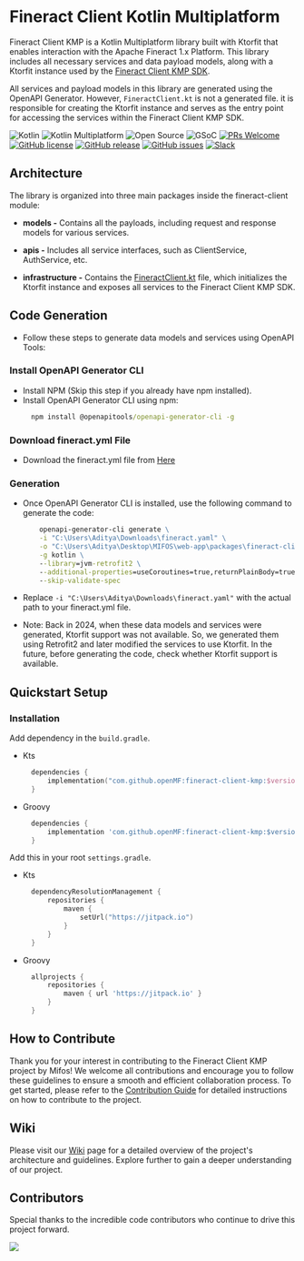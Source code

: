 # Fineract Client Kotlin Multiplatform

Fineract Client KMP is a Kotlin Multiplatform library built with Ktorfit that enables interaction with the Apache Fineract 1.x Platform. This library includes all necessary services and data payload models, along with a Ktorfit instance used by the [Fineract Client KMP SDK](https://github.com/openMF/fineract-client-kmp-sdk).

All services and payload models in this library are generated using the OpenAPI Generator. However, `FineractClient.kt` is not a generated file. it is responsible for creating the Ktorfit instance and serves as the entry point for accessing the services within the Fineract Client KMP SDK.

![Kotlin](https://img.shields.io/badge/kotlin-%237F52FF.svg?style=flat-square&logo=kotlin&logoColor=white)
![Kotlin Multiplatform](https://img.shields.io/badge/Kotlin%20Multiplatform-4c8d3f?style=flat-square&logo=kotlin&logoColor=white)
![Open Source](https://img.shields.io/badge/Open%20Source-Yes-brightgreen)
![GSoC](https://img.shields.io/badge/GSoC-yellow)
[![PRs Welcome](https://img.shields.io/badge/PRs-welcome-brightgreen.svg?style=flat-square)](http://makeapullrequest.com)
[![GitHub license](https://img.shields.io/badge/License-MPL_2.0-brightgreen.svg)](https://github.com/openMF/fineract-client-kmp/tree/main)
[![GitHub release](https://img.shields.io/badge/release-v1.0.2-blue)](https://github.com/openMF/fineract-client-kmp/releases/)
[![GitHub issues](https://img.shields.io/github/issues/Naereen/StrapDown.js.svg)](https://github.com/openMF/fineract-client-kmp/issues/)
[![Slack](https://img.shields.io/badge/Slack-4A154B?style=flat-square&logo=slack&logoColor=white)](https://join.slack.com/t/mifos/shared_invite/zt-2wvi9t82t-DuSBdqdQVOY9fsqsLjkKPA)

## Architecture

The library is organized into three main packages inside the fineract-client module:

- <b>models -</b> Contains all the payloads, including request and response models for various services.

- <b>apis -</b> Includes all service interfaces, such as ClientService, AuthService, etc.

- <b>infrastructure -</b> Contains the [FineractClient.kt](https://github.com/openMF/fineract-client-kmp/blob/main/fineract-client/src/commonMain/kotlin/org/mifos/fineract/client/infrastructure/FineractClient.kt) file, which initializes the Ktorfit instance and exposes all services to the Fineract Client KMP SDK.


## Code Generation
- Follow these steps to generate data models and services using OpenAPI Tools:

### Install OpenAPI Generator CLI
- Install NPM (Skip this step if you already have npm installed).
- Install OpenAPI Generator CLI using npm:
  ```cmd
    npm install @openapitools/openapi-generator-cli -g
  ```

### Download fineract.yml File
- Download the fineract.yml file from [Here](https://github.com/openMF/fineract-client-kmp/wiki/Download-fineract.yml-File) 

### Generation
- Once OpenAPI Generator CLI is installed, use the following command to generate the code:

    ```cmd
        openapi-generator-cli generate \
        -i "C:\Users\Aditya\Downloads\fineract.yaml" \
        -o "C:\Users\Aditya\Desktop\MIFOS\web-app\packages\fineract-client\src" \
        -g kotlin \
        --library=jvm-retrofit2 \
        --additional-properties=useCoroutines=true,returnPlainBody=true \
        --skip-validate-spec
    ```
- Replace `-i "C:\Users\Aditya\Downloads\fineract.yaml"` with the actual path to your fineract.yml file.

- Note: Back in 2024, when these data models and services were generated, Ktorfit support was not available. So, we generated them using Retrofit2 and later modified the services to use Ktorfit. In the future, before generating the code, check whether Ktorfit support is available.

## Quickstart Setup

### Installation

Add dependency in the `build.gradle`.

- Kts

  ```kts
    dependencies {
        implementation("com.github.openMF:fineract-client-kmp:$version")
    }
  ```

- Groovy
  ```groovy
    dependencies {
        implementation 'com.github.openMF:fineract-client-kmp:$version'
    }
  ```

Add this in your root `settings.gradle`.

- Kts

  ```Kotlin
    dependencyResolutionManagement {
        repositories {
            maven {
                setUrl("https://jitpack.io")
            }
        }
    }
  ```

- Groovy

  ```groovy
    allprojects {
        repositories {
            maven { url 'https://jitpack.io' }
        }
    }
  ```

## How to Contribute

Thank you for your interest in contributing to the Fineract Client KMP project by Mifos! We welcome all contributions and encourage you to follow these guidelines to ensure a smooth and efficient collaboration process.
To get started, please refer to the [Contribution Guide](https://github.com/openMF/fineract-client-kmp/wiki/How-to-Contribute) for detailed instructions on how to contribute to the project.

## Wiki

Please visit our [Wiki](https://github.com/openMF/fineract-client-kmp/wiki) page for a detailed overview of the project's architecture and guidelines. Explore further to gain a deeper understanding of our project.

## Contributors

Special thanks to the incredible code contributors who continue to drive this project forward.

<a href="https://github.com/openMF/fineract-client-kmp/graphs/contributors">
  <img src="https://contrib.rocks/image?repo=openMF/fineract-client-kmp" />
</a>
